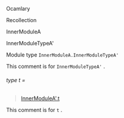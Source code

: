 Ocamlary

Recollection

InnerModuleA

InnerModuleTypeA'

Module type `InnerModuleA.InnerModuleTypeA'`

This comment is for `InnerModuleTypeA'` .

<a id="type-t"></a>

###### type t =

> [InnerModuleA'.t](Ocamlary.Recollection.InnerModuleA.InnerModuleA'.md#type-t)


This comment is for `t` .